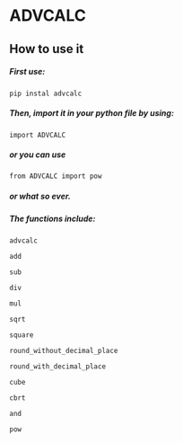 # ADVCALC

## How to use it
##### First use:
`pip instal advcalc`
##### Then, import it in your python file by using:
`import ADVCALC` 
##### or you can use
`from ADVCALC import pow` 
##### or what so ever.

##### The functions include:
`advcalc`

`add`

`sub`

`div`

`mul`

`sqrt`

`square`

`round_without_decimal_place`

`round_with_decimal_place`

`cube`

`cbrt`

`and`

`pow`